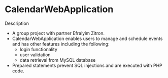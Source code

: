 CalendarWebApplication
======================

Description

  - A group project with partner Efraiyim Zitron.
  - CalendarWebApplication enables users to manage and schedule events and has other features including the following:
      - login functionality
      - user validation
      - data retrieval from MySQL database
  - Prepared statements prevent SQL injections and are executed with PHP code.
